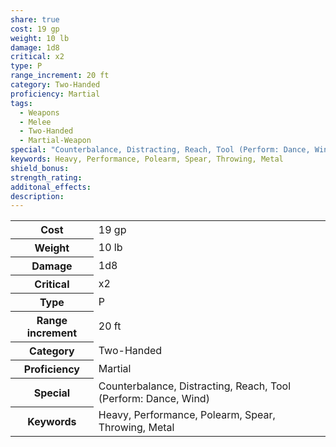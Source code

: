 ```yaml
---
share: true
cost: 19 gp
weight: 10 lb
damage: 1d8
critical: x2
type: P
range_increment: 20 ft
category: Two-Handed
proficiency: Martial
tags:
  - Weapons
  - Melee
  - Two-Handed
  - Martial-Weapon
special: "Counterbalance, Distracting, Reach, Tool (Perform: Dance, Wind)"
keywords: Heavy, Performance, Polearm, Spear, Throwing, Metal
shield_bonus: 
strength_rating: 
additonal_effects: 
description: 
---
```

<p><span dir="ltr" style="overflow-x: auto;"><table><tbody><tr><th dir="ltr">Cost</th><td dir="ltr">19 gp</td></tr><tr><th dir="ltr">Weight</th><td dir="ltr">10 lb</td></tr><tr><th dir="ltr">Damage</th><td dir="ltr">1d8</td></tr><tr><th dir="ltr">Critical</th><td dir="ltr">x2</td></tr><tr><th dir="ltr">Type</th><td dir="ltr">P</td></tr><tr><th dir="ltr">Range increment</th><td dir="ltr">20 ft</td></tr><tr><th dir="ltr">Category</th><td dir="ltr">Two-Handed</td></tr><tr><th dir="ltr">Proficiency</th><td dir="ltr">Martial</td></tr><tr><th dir="ltr">Special</th><td dir="ltr">Counterbalance, Distracting, Reach, Tool (Perform: Dance, Wind)</td></tr><tr><th dir="ltr">Keywords</th><td dir="ltr">Heavy, Performance, Polearm, Spear, Throwing, Metal</td></tr></tbody></table></span></p>